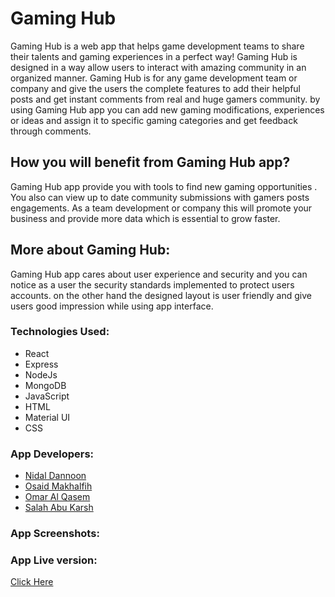 # Gaming Hub
Gaming Hub is a web app that helps game development teams to share their talents and gaming experiences in a perfect way! Gaming Hub is designed in a way allow users to interact with amazing community in an organized manner.
Gaming Hub is for any game development team or company and give the users the complete features to add their helpful posts and get instant comments from real and huge gamers community.
by using Gaming Hub app you can add new gaming modifications, experiences or ideas and assign it to specific gaming categories and get feedback through comments.

## How you will benefit from Gaming Hub app?
Gaming Hub app provide you with tools to find new gaming opportunities . You also can view up to date community submissions with gamers posts engagements.
As a team development or company this will promote your business and provide more data which is essential to grow faster. 

## More about Gaming Hub:
Gaming Hub app cares about user experience and security and you can notice as a user the security standards implemented to protect users accounts. on the other hand the designed layout is user friendly and give users good impression while using app interface.

### Technologies Used:
- React
- Express
- NodeJs
- MongoDB
- JavaScript
- HTML
- Material UI
- CSS
### App Developers:
- [Nidal Dannoon](https://github.com/NidalDannoon)
- [Osaid Makhalfih](https://github.com/OsaidM)
- [Omar Al Qasem](https://github.com/Omar-AlQasem)
- [Salah Abu Karsh](https://github.com/LSSalah)
### App Screenshots:
### App Live version:
[Click Here](http://localhost:3000)


